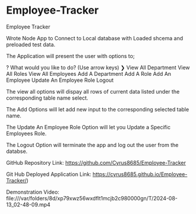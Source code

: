 # Employee-Tracker
Employee Tracker

Wrote Node App to Connect to Local database with Loaded shcema and preloaded test data.

The Application will present the user with options to;

? What would you like to do? (Use arrow keys)
❯ View All Department 
  View All Roles 
  View All Employees 
  Add A Department 
  Add A Role 
  Add An Employee 
  Update An Employee Role 
  Logout

The view all options will dispay all rows of current data listed under the corresponding table name select.

The Add Options will let add new input to the corresponding selected table name.

The Update An Employee Role Option will let you Update a Specific Employees Role.

The Logout Option will terminate the app and log out the user from the databse.


GitHub Repository Link: https://github.com/Cyrus8685/Employee-Tracker

Git Hub Deployed Application Link: https://cyrus8685.github.io/Employee-Tracker/)

Demonstration Video: file:///var/folders/8d/xp79xwz56wxdflt1mcjb2c980000gn/T/2024-08-13_02-48-09.mp4

